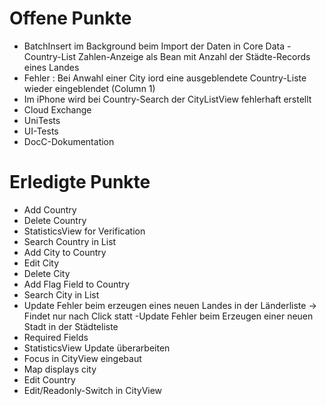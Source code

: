 #  Offene Punkte

- BatchInsert im Background beim Import der Daten in Core Data
-Country-List Zahlen-Anzeige als Bean mit Anzahl der Städte-Records eines Landes
- Fehler : Bei Anwahl einer City iord eine ausgeblendete Country-Liste wieder eingeblendet (Column 1)
- Im iPhone wird bei Country-Search der CityListView fehlerhaft erstellt
- Cloud Exchange
- UniTests
- UI-Tests
- DocC-Dokumentation

# Erledigte Punkte

- Add Country
- Delete Country
- StatisticsView for Verification
- Search Country in List
- Add City to Country
- Edit City
- Delete City
- Add Flag Field to Country
- Search City in List
- Update Fehler beim erzeugen eines neuen Landes in der Länderliste -> Findet nur nach Click statt
 -Update Fehler beim Erzeugen einer neuen Stadt in der Städteliste
 - Required Fields
- StatisticsView Update überarbeiten 
- Focus  in CityView eingebaut
- Map displays city 
- Edit Country 
- Edit/Readonly-Switch in CityView
